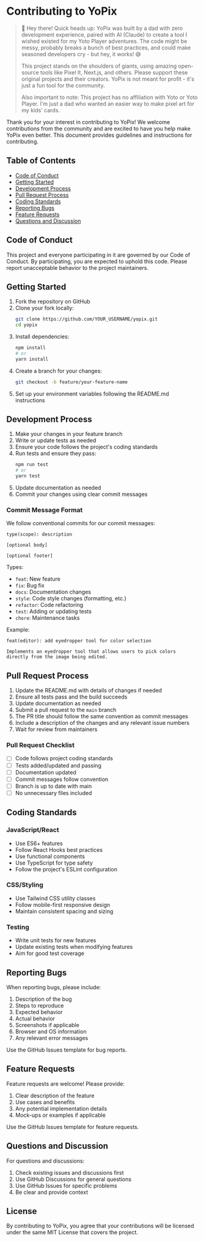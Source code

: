 # Contributing to YoPix

> 👋 Hey there! Quick heads up: YoPix was built by a dad with zero development experience, paired with AI (Claude) to create a tool I wished existed for my Yoto Player adventures. The code might be messy, probably breaks a bunch of best practices, and could make seasoned developers cry - but hey, it works! 😅
>
> This project stands on the shoulders of giants, using amazing open-source tools like Pixel It, Next.js, and others. Please support these original projects and their creators. YoPix is not meant for profit - it's just a fun tool for the community.
>
> Also important to note: This project has no affiliation with Yoto or Yoto Player. I'm just a dad who wanted an easier way to make pixel art for my kids' cards.

Thank you for your interest in contributing to YoPix! We welcome contributions from the community and are excited to have you help make YoPix even better. This document provides guidelines and instructions for contributing.

## Table of Contents

- [Code of Conduct](#code-of-conduct)
- [Getting Started](#getting-started)
- [Development Process](#development-process)
- [Pull Request Process](#pull-request-process)
- [Coding Standards](#coding-standards)
- [Reporting Bugs](#reporting-bugs)
- [Feature Requests](#feature-requests)
- [Questions and Discussion](#questions-and-discussion)

## Code of Conduct

This project and everyone participating in it are governed by our Code of Conduct. By participating, you are expected to uphold this code. Please report unacceptable behavior to the project maintainers.

## Getting Started

1. Fork the repository on GitHub
2. Clone your fork locally:
   ```bash
   git clone https://github.com/YOUR_USERNAME/yopix.git
   cd yopix
   ```
3. Install dependencies:
   ```bash
   npm install
   # or
   yarn install
   ```
4. Create a branch for your changes:
   ```bash
   git checkout -b feature/your-feature-name
   ```
5. Set up your environment variables following the README.md instructions

## Development Process

1. Make your changes in your feature branch
2. Write or update tests as needed
3. Ensure your code follows the project's coding standards
4. Run tests and ensure they pass:
   ```bash
   npm run test
   # or
   yarn test
   ```
5. Update documentation as needed
6. Commit your changes using clear commit messages

### Commit Message Format

We follow conventional commits for our commit messages:

```
type(scope): description

[optional body]

[optional footer]
```

Types:
- `feat`: New feature
- `fix`: Bug fix
- `docs`: Documentation changes
- `style`: Code style changes (formatting, etc.)
- `refactor`: Code refactoring
- `test`: Adding or updating tests
- `chore`: Maintenance tasks

Example:
```
feat(editor): add eyedropper tool for color selection

Implements an eyedropper tool that allows users to pick colors
directly from the image being edited.
```

## Pull Request Process

1. Update the README.md with details of changes if needed
2. Ensure all tests pass and the build succeeds
3. Update documentation as needed
4. Submit a pull request to the `main` branch
5. The PR title should follow the same convention as commit messages
6. Include a description of the changes and any relevant issue numbers
7. Wait for review from maintainers

### Pull Request Checklist

- [ ] Code follows project coding standards
- [ ] Tests added/updated and passing
- [ ] Documentation updated
- [ ] Commit messages follow convention
- [ ] Branch is up to date with main
- [ ] No unnecessary files included

## Coding Standards

### JavaScript/React

- Use ES6+ features
- Follow React Hooks best practices
- Use functional components
- Use TypeScript for type safety
- Follow the project's ESLint configuration

### CSS/Styling

- Use Tailwind CSS utility classes
- Follow mobile-first responsive design
- Maintain consistent spacing and sizing

### Testing

- Write unit tests for new features
- Update existing tests when modifying features
- Aim for good test coverage

## Reporting Bugs

When reporting bugs, please include:

1. Description of the bug
2. Steps to reproduce
3. Expected behavior
4. Actual behavior
5. Screenshots if applicable
6. Browser and OS information
7. Any relevant error messages

Use the GitHub Issues template for bug reports.

## Feature Requests

Feature requests are welcome! Please provide:

1. Clear description of the feature
2. Use cases and benefits
3. Any potential implementation details
4. Mock-ups or examples if applicable

Use the GitHub Issues template for feature requests.

## Questions and Discussion

For questions and discussions:

1. Check existing issues and discussions first
2. Use GitHub Discussions for general questions
3. Use GitHub Issues for specific problems
4. Be clear and provide context

## License

By contributing to YoPix, you agree that your contributions will be licensed under the same MIT License that covers the project. 